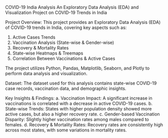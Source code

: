 COVID-19 India Analysis
An Exploratory Data Analysis (EDA) and Visualization Project on COVID-19 Trends in India

Project Overview:
This project provides an Exploratory Data Analysis (EDA) of COVID-19 trends in India, covering key aspects such as:
1. Active Cases Trends
2. Vaccination Analysis (State-wise & Gender-wise)
3. Recovery & Mortality Rates
4. State-wise Heatmaps & Treemaps
5. Correlation Between Vaccinations & Active Cases

The project utilizes Python, Pandas, Matplotlib, Seaborn, and Plotly to perform data analysis and visualization.

Dataset:
The dataset used for this analysis contains state-wise COVID-19 case records, vaccination data, and demographic insights.

Key Insights & Findings:
a. Vaccination Impact: A significant increase in vaccinations is correlated with a decrease in active COVID-19 cases.
b. State-wise Trends: States with higher population density showed more active cases, but also a higher recovery rate.
c. Gender-based Vaccination Disparity: Slightly higher vaccination rates among males compared to females.
d. Recovery & Mortality Rates: Recovery rates are consistently high across most states, with some variations in mortality rates.
